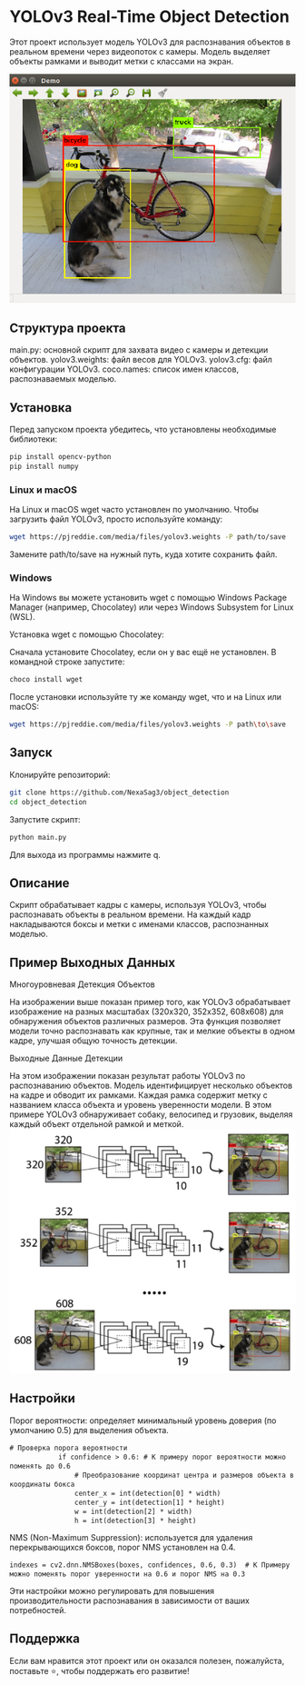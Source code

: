 # YOLOv3 Real-Time Object Detection

Этот проект использует модель YOLOv3 для распознавания объектов в реальном времени через видеопоток с камеры. Модель выделяет объекты рамками и выводит метки с классами на экран.

![](img/Yolov3_output.png)
## Структура проекта

main.py: основной скрипт для захвата видео с камеры и детекции объектов.
yolov3.weights: файл весов для YOLOv3.
yolov3.cfg: файл конфигурации YOLOv3.
coco.names: список имен классов, распознаваемых моделью.

## Установка

Перед запуском проекта убедитесь, что установлены необходимые библиотеки:
```bash
pip install opencv-python
pip install numpy
```
### Linux и macOS

На Linux и macOS wget часто установлен по умолчанию. Чтобы загрузить файл YOLOv3, просто используйте команду:
```bash
wget https://pjreddie.com/media/files/yolov3.weights -P path/to/save
```

Замените path/to/save на нужный путь, куда хотите сохранить файл.

### Windows

На Windows вы можете установить wget с помощью Windows Package Manager (например, Chocolatey) или через Windows Subsystem for Linux (WSL).

Установка wget с помощью Chocolatey:

Сначала установите Chocolatey, если он у вас ещё не установлен.
В командной строке запустите:
```bash
choco install wget
```

После установки используйте ту же команду wget, что и на Linux или macOS:
```bash
wget https://pjreddie.com/media/files/yolov3.weights -P path\to\save
```

## Запуск

Клонируйте репозиторий:
```bash
git clone https://github.com/NexaSag3/object_detection
cd object_detection
```
Запустите скрипт:
```bash
python main.py
```
Для выхода из программы нажмите q.
## Описание

Скрипт обрабатывает кадры с камеры, используя YOLOv3, чтобы распознавать объекты в реальном времени. На каждый кадр накладываются боксы и метки с именами классов, распознанных моделью.

## Пример Выходных Данных
Многоуровневая Детекция Объектов

На изображении выше показан пример того, как YOLOv3 обрабатывает изображение на разных масштабах (320x320, 352x352, 608x608) для обнаружения объектов различных размеров. Эта функция позволяет модели точно распознавать как крупные, так и мелкие объекты в одном кадре, улучшая общую точность детекции.

Выходные Данные Детекции

На этом изображении показан результат работы YOLOv3 по распознаванию объектов. Модель идентифицирует несколько объектов на кадре и обводит их рамками. Каждая рамка содержит метку с названием класса объекта и уровень уверенности модели. В этом примере YOLOv3 обнаруживает собаку, велосипед и грузовик, выделяя каждый объект отдельной рамкой и меткой.
![](img/Yolov3_Example.png)
## Настройки

Порог вероятности: определяет минимальный уровень доверия (по умолчанию 0.5) для выделения объекта.
```shell
# Проверка порога вероятности
            if confidence > 0.6: # К примеру порог вероятности можно поменять до 0.6
                # Преобразование координат центра и размеров объекта в координаты бокса
                center_x = int(detection[0] * width)
                center_y = int(detection[1] * height)
                w = int(detection[2] * width)
                h = int(detection[3] * height)
```

NMS (Non-Maximum Suppression): используется для удаления перекрывающихся боксов, порог NMS установлен на 0.4.
```shell
indexes = cv2.dnn.NMSBoxes(boxes, confidences, 0.6, 0.3)  # К Примеру можно поменять порог уверенности на 0.6 и порог NMS на 0.3
```
Эти настройки можно регулировать для повышения производительности распознавания в зависимости от ваших потребностей.

## Поддержка

Если вам нравится этот проект или он оказался полезен, пожалуйста, поставьте ⭐️, чтобы поддержать его развитие!
